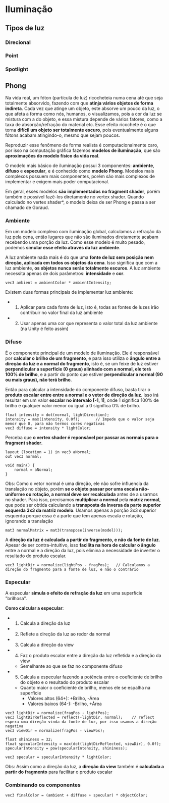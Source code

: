 # Iluminação

## Tipos de luz

### Direcional

### Point

### Spotlight


## Phong
Na vida real, um fóton (partícula de luz) ricocheteia numa cena até que seja totalmente absorvido, fazendo com que **atinja vários objetos de forma indireta**. Cada vez que atinge um objeto, este absorve um pouco da luz, o que afeta a forma como nós, humanos, o visualizamos, pois a cor da luz se mistura com a do objeto, e essa mistura depende de vários fatores, como a taxa de absorção/refração do material etc. Esse efeito ricochete é o que torna **difícil um objeto ser totalmente escuro**, pois eventualmente alguns fótons acabam atingindo-o, mesmo que sejam poucos.

Reproduzir esse fenômeno de forma realista é computacionalmente caro, por isso na computação gráfica fazemos **modelos de iluminação**, que são **aproximações do modelo físico da vida real**.

O modelo mais básico de iluminação possui 3 componentes: **ambiente**, **difuso** e **especular**, e é conhecido como **modelo Phong**. Modelos mais complexos possuem mais componentes, porém são mais complexos de implementar e exigem mais poder computacional.

Em geral, esses modelos **são implementados no fragment shader**, porém também é possível fazê-los diretamente no vertex shader. Quando calculado no vertex shader*, o modelo deixa de ser Phong e passa a ser chamado de Goraud.


### Ambiente
Em um modelo complexo com iluminação global, calculamos a refração da luz pela cena, então lugares que não são iluminados diretamente acabam recebendo uma porção da luz. Como esse modelo é muito pesado, podemos **simular esse efeito através da luz ambiente**.

A luz ambiente nada mais é do que uma **fonte de luz sem posição nem direção, aplicada em todos os objetos da cena**. Isso significa que com a luz ambiente, **os objetos nunca serão totalmente escuros**. A luz ambiente necessita apenas de dois parâmetros: **intensidade** e **cor**. 

```
vec3 ambient = ambientColor * ambientIntensity;
```

Existem duas formas principais de implementar luz ambiente:
- 1) Aplicar para cada fonte de luz, isto é, todas as fontes de luzes irão contribuir no valor final da luz ambiente
- 2) Usar apenas uma cor que representa o valor total da luz ambiente (na Unity é feito assim)


### Difuso
É o componente principal de um modelo de iluminação. Ele é responsável por **calcular o brilho de um fragmento**, e para isso utiliza o **ângulo entre a direção da luz e a normal do fragmento**, isto é, se um feixe de luz estiver **perpendicular a superfície (0 graus) alinhado com a normal, ele terá 100% de brilho**, e a partir do ponto que estiver **perpendicular a normal (90 ou mais graus), não terá brilho**.

Então para calcular a intensidade do componente difuso, basta tirar o **produto escalar entre entre a normal e o vetor de direção da luz**. Isso irá resultar em um valor **escalar no intervalo [-1, 1]**, onde 1 significa 100% de brilho e qualquer valor menor ou igual a 0 significa 0% de brilho.

```
float intensity = dot(normal, lightDirection);
intensity = max(intensity, 0.0f);       // Impede que o valor seja menor que 0, para não termos cores negativas
vec3 diffuse = intensity * lightColor;
```

Perceba que **o vertex shader é reponsável por passar as normais para o fragment shader**.

```
layout (location = 1) in vec3 aNormal;
out vec3 normal;

void main() {
    normal = aNormal;
}
```

Obs: Como o vetor normal é uma direção, ele não sofre influencia da translação no objeto, porém **se o objeto passar por uma escala não-uniforme ou rotação, a normal deve ser recalculada** antes de a usarmos no shader. Para isso, precisamos **multiplicar a normal** pela **matriz normal**, que pode ser obtida calculando a **transposta da inversa da parte superior esquerda 3x3 da matriz modelo**. Usamos apenas a porção 3x3 superior esquerda porque essa é a parte que tem apenas escala e rotação, ignorando a translação

```
mat3 normalMatrix = mat3(transpose(inverse(model)));
```

A **direção da luz é calculada a partir do fragmento, e não da fonte de luz**. Apesar de ser contra-intuitivo, isso **facilita na hora de calcular o ângulo** entre a normal e a direção da luz, pois elimina a necessidade de inverter o resultado do produto escalar.

```
vec3 lightDir = normalize(lightPos - fragPos);   // Calculamos a direção do fragmento para a fonte de luz, e não o contrário
```


### Especular
A especular **simula o efeito de refração da luz** em uma superfície "brilhosa".

**Como calcular a especular**:
- 1) Calcula a direção da luz
- 2) Reflete a direção da luz ao redor da normal 
- 3) Calcula a direção da view
- 4) Faz o produto escalar entre a direção da luz refletida e a direção da view
    - Semelhante ao que se faz no componente difuso
- 5) Calcula a especular fazendo a potência entre o coeficiente de brilho do objeto e o resultado do produto escalar
    - Quanto maior o coeficiente de brilho, menos ele se espalha na superfície
        - Valores altos (64+): +Brilho, -Área
        - Valores baixos (64-): -Brilho, +Área


```
vec3 lightDir = normalize(fragPos - lightPos);
vec3 lightDirReflected = reflect(-lightDir, normal);    // reflect espera uma direção vinda da fonte de luz, por isso usamos a direção negativa
vec3 viewDir = normalize(fragPos - viewPos);

float shininess = 32;
float specularIntensity = max(dot(lightDirReflected, viewDir), 0.0f);
specularIntensity = pow(specularIntensity, shininess);

vec3 specular = specularIntensity * lightColor;
```

Obs: Assim como a direção da luz, a **direção da view** também é **calculada a partir do fragmento** para facilitar o produto escalar


### Combinando os componentes

```
vec3 finalColor = (ambient + diffuse + specular) * objectColor;
```